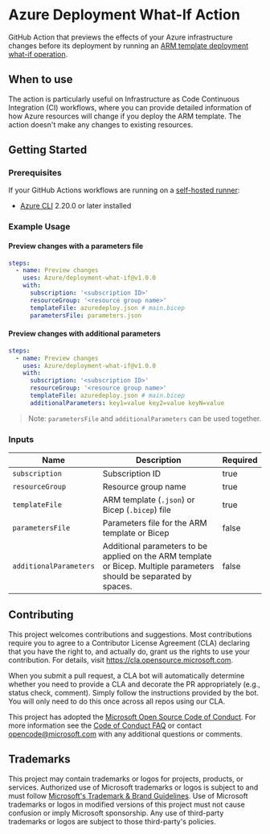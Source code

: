 # Azure Deployment What-If Action

GitHub Action that previews the effects of your Azure infrastructure changes before its deployment by running an [ARM template deployment what-if operation](https://docs.microsoft.com/en-us/azure/azure-resource-manager/templates/deploy-what-if?tabs=azure-powershell).

## When to use

The action is particularly useful on Infrastructure as Code Continuous Integration (CI) workflows, where you can provide detailed information of how Azure resources will change if you deploy the ARM template. The action doesn't make any changes to existing resources.

## Getting Started

### Prerequisites

If your GitHub Actions workflows are running on a [self-hosted runner](https://docs.github.com/en/actions/hosting-your-own-runners/about-self-hosted-runners):

- [Azure CLI](https://docs.microsoft.com/en-us/azure/azure-resource-manager/bicep/install#azure-cli) 2.20.0 or later installed

### Example Usage

#### **Preview changes with a parameters file**

```yml
steps:
  - name: Preview changes
    uses: Azure/deployment-what-if@v1.0.0
    with:
      subscription: '<subscription ID>'
      resourceGroup: '<resource group name>'
      templateFile: azuredeploy.json # main.bicep
      parametersFile: parameters.json
```

#### **Preview changes with additional parameters**

```yml
steps:
  - name: Preview changes
    uses: Azure/deployment-what-if@v1.0.0
    with:
      subscription: '<subscription ID>'
      resourceGroup: '<resource group name>'
      templateFile: azuredeploy.json # main.bicep
      additionalParameters: key1=value key2=value keyN=value
```

> Note: `parametersFile` and `additionalParameters` can be used together.

### Inputs

| Name | Description | Required |
| --- | --- | --- |
| `subscription` | Subscription ID | true |
| `resourceGroup` | Resource group name | true |
| `templateFile` | ARM template (`.json`) or Bicep (`.bicep`) file | true |
| `parametersFile` | Parameters file for the ARM template or Bicep | false |
| `additionalParameters` | Additional parameters to be applied on the ARM template or Bicep. Multiple parameters should be separated by spaces. | false |

## Contributing

This project welcomes contributions and suggestions.  Most contributions require you to agree to a
Contributor License Agreement (CLA) declaring that you have the right to, and actually do, grant us
the rights to use your contribution. For details, visit https://cla.opensource.microsoft.com.

When you submit a pull request, a CLA bot will automatically determine whether you need to provide
a CLA and decorate the PR appropriately (e.g., status check, comment). Simply follow the instructions
provided by the bot. You will only need to do this once across all repos using our CLA.

This project has adopted the [Microsoft Open Source Code of Conduct](https://opensource.microsoft.com/codeofconduct/).
For more information see the [Code of Conduct FAQ](https://opensource.microsoft.com/codeofconduct/faq/) or
contact [opencode@microsoft.com](mailto:opencode@microsoft.com) with any additional questions or comments.

## Trademarks

This project may contain trademarks or logos for projects, products, or services. Authorized use of Microsoft 
trademarks or logos is subject to and must follow 
[Microsoft's Trademark & Brand Guidelines](https://www.microsoft.com/en-us/legal/intellectualproperty/trademarks/usage/general).
Use of Microsoft trademarks or logos in modified versions of this project must not cause confusion or imply Microsoft sponsorship.
Any use of third-party trademarks or logos are subject to those third-party's policies.
